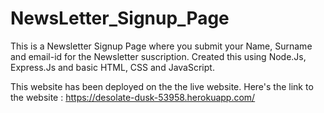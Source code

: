 # NewsLetter_Signup_Page
This is a Newsletter Signup Page where you submit your Name, Surname and email-id for the Newsletter suscription. Created this using Node.Js, Express.Js and basic HTML, CSS and JavaScript.

This website has been deployed on the the live website. Here's the link to the website : https://desolate-dusk-53958.herokuapp.com/
